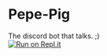 # Pepe-Pig
The discord bot that talks. ;)<br>
[![Run on Repl.it](https://repl.it/badge/github/MinecraftPublisher/Pepe-Pig)](https://repl.it/github/MinecraftPublisher/Pepe-Pig)

